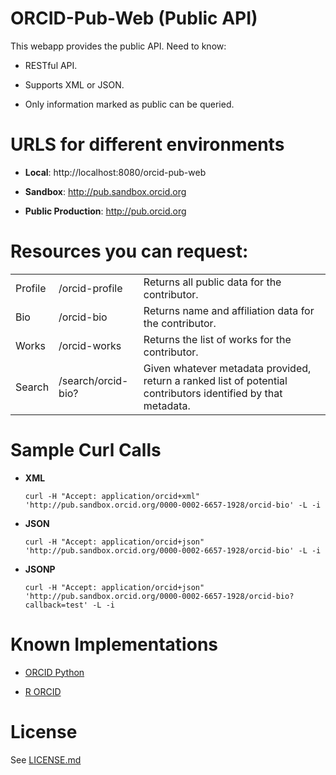 # ORCID-Pub-Web (Public API)
This webapp provides the public API. Need to know:

* RESTful API.

* Supports XML or JSON.

* Only information marked as public can be queried. 


# URLS for different environments

* **Local**: http://localhost:8080/orcid-pub-web

* **Sandbox**: http://pub.sandbox.orcid.org

* **Public Production**: http://pub.orcid.org

# Resources you can request:
<table><tbody>

<tr>
<td>Profile</td>
<td>/orcid-profile</td>
<td>Returns all public data for the contributor.</td>
</tr>

<tr>
<td>Bio</td>
<td>/orcid-bio</td>
<td>Returns name and affiliation data for the contributor.</td>
</tr>

<tr>
<td>Works</td>
<td>/orcid-works</td>
<td>Returns the list of works for the contributor.</td>
</tr>

<tr>
<td>Search</td>
<td>/search/orcid-bio?</td>
<td>Given whatever metadata provided, return a ranked list of potential contributors identified by that metadata.</td>
</tr>
</tbody></table>


# Sample Curl Calls

* **XML**
    ```
    curl -H "Accept: application/orcid+xml" 'http://pub.sandbox.orcid.org/0000-0002-6657-1928/orcid-bio' -L -i
    ```
    
* **JSON**
    ```
    curl -H "Accept: application/orcid+json" 'http://pub.sandbox.orcid.org/0000-0002-6657-1928/orcid-bio' -L -i
    ```

* **JSONP**
    ```
    curl -H "Accept: application/orcid+json" 'http://pub.sandbox.orcid.org/0000-0002-6657-1928/orcid-bio?callback=test' -L -i
    ```


# Known Implementations

* [ORCID Python](https://github.com/scholrly/orcid-python)

* [R ORCID](https://github.com/ropensci/rorcid)

    
# License
See [LICENSE.md](https://github.com/ORCID/ORCID-Work-in-Progress/blob/master/LICENSE.md)

